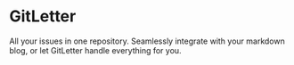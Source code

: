 # GitLetter

All your issues in one repository. Seamlessly integrate with your markdown blog, or let GitLetter handle everything for you.
